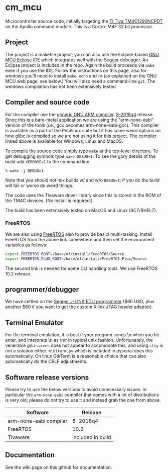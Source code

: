 # cm_mcu
Microcontroller source code, initially targeting the [TI Tiva TM4C1290NCPDT](https://www.ti.com/product/TM4C1290NCPDT) on the Apollo command module. This is a Cortex-M4F 32 bit processor.

## Project
The project is a makefile project; you can also use the Eclipse-based [GNU MCU Eclipse](https://gnu-mcu-eclipse.github.io) IDE which integrates well with the Segger debugger. An Eclipse project is included in the repo. Again the build proceeds via `make` even if you use the IDE.  Follow the instructions on this page, also for windows you'll need to install `make`, `echo` and `rm` (as explained on the GNU MCU web page, see below.) You will also need a command-line `git`. The windows compilation has not been extensively tested.
## Compiler and source code
For the compiler use the [generic GNU ARM compiler](https://developer.arm.com/open-source/gnu-toolchain/gnu-rm), [8-2018q4](https://launchpad.net/gcc-arm-embedded/+announcement/15181) release. Since this is a bare-metal application we are using the "arm-none-eabi" version of the tools (i.e., gcc becomes arm-none-eabi-gcc). This compiler is available as a part of the Petalinux suite but it has some weird options on how glibc is compiled so we are _not_ using it for this project.  The compiler linked above is available for Windows, Linux and MacOS. 

To compile the source code simply type `make` at the top-level directory. To get debugging symbols type `make DEBUG=1`. To see the gory details of the build add `VERBOSE=1` to the command line.
```
% make -j DEBUG=1
```
Note that you should not mix builds w/ and w/o `DEBUG=1`; if you do the build will fail or worse do weird things.

The code uses the Tivaware driver library since this is stored in the ROM of the TM4C devices. (No install is required.)

The build has been extensively tested on MacOS and Linux (SC7/RHEL7).

### FreeRTOS
We are also using [FreeRTOS](https://freertos.org) also to provide basicl multi-tasking. Install FreeRTOS from the above link somewhere and then set the environment variables as follows:
```bash
export FREERTOS_ROOT=/base/of/install/FreeRTOS/Source
export FREERTOS_PLUS_ROOT=/base/of/install/FreeRTOS-Plus/Source
```
The second link is needed for some CLI handling tools.  We use FreeRTOS 10.2 release.

## programmer/debugger
We have settled on the [Segger J-LINK EDU programmer](https://www.segger.com) ($60 USD, plus another $60 if you want to get the custom Xilinx JTAG header adapter). 


## Terminal Emulator
For the terminal emulation, it is best if your program sends \n when you hit enter, and interprets \n as \n\r in typical unix fashion. 
Unfortunately, the venerable gnu `screen` does not appear to accomodate this, and using `stty` is not a solution either. `miniterm.py` which is included in pyserial does this automatically. On linux GtkTerm is a reasonable choice that can also automatically do the CRLF adjustments. 

## Software release versions
Please try to use the below versions to avoid unnecessary issues. In particular the `arm-none-eabi` compiler that comes with a lot of distributions is very old; please do not try to use it and instead grab the one from above. 

| Software | Release | 
|----------|---------|
| arm-none-eabi compiler | 8-2018q4 | 
| FreeRTOS | 10.2 | 
| Tivaware | included in build|

## Documentation
See the wiki page on this github for documentation.
